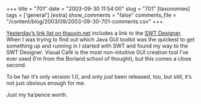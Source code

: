 +++
title = "701"
date = "2003-09-30 11:54:00"
slug = "701"
[taxonomies]
tags = ['general']
[extra]
show_comments = "false"
comments_file = "/content/blog/2003/09/2003-09-30-701-comments.csv"
+++

[Yesterday’s link list on thauvin.net](http://www.thauvin.net/blog/news.jsp?date=2003-09-29) includes a link to the [SWT Designer](http://www.swt-designer.com/). When I was trying to find out which Java GUI toolkit was the quickest to get something up and running in I started with SWT and found my way to the SWT Designer. Visual Café is the most non-intuitive GUI creation tool I’ve ever used (I’m from the Borland school of thought), but this comes a close second.

To be fair it’s only version 1.0, and only *just* been released, too, but still, it’s not just obvious enough for me.

Just my ha’pence worth.
